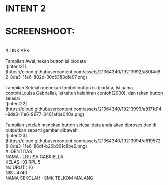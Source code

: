 # INTENT 2 <br>
# SCREENSHOOT:<br>
<br>
# LINK APK <br>
<br> 
Tampilan Awal, tekan button isi biodata<br>
![intent21](https://cloud.githubusercontent.com/assets/21364340/19213992/a80f4d82-8da3-11e6-802d-30c5383dfe07.png)<br><br>
Tampilan Setelah menekan tombol button isi biodata, Isi nama contoh(Louisa Gabriella), Isi tahun kelahiran contoh(2000), dan tekan button selesai<br>
![intent22](https://cloud.githubusercontent.com/assets/21364340/19213993/a8171d14-8da3-11e6-9677-3461afbe040a.png)<br><br>
Tampilan setelah menekan button selesai data anda akan diproses dan di outputkan seperti gambar dibawah<br>
![intent23](https://cloud.githubusercontent.com/assets/21364340/19213994/a8195728-8da3-11e6-86df-b26b991c8be9.png)<br>
# IDENTITAS <br>
NAMA : LOUISA GABRIELLA <br>
KELAS : XI RPL 5 <br>
No URUT : 16 <br> 
NIS : 4740 <br>
NAMA SEKOLAH : SMK TELKOM MALANG

